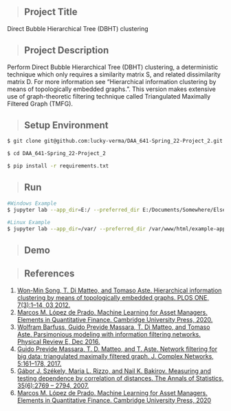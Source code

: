 > ## Project Title
Direct Bubble Hierarchical Tree (DBHT) clustering

> ## Project Description
Perform Direct Bubble Hierarchical Tree (DBHT) clustering, a deterministic technique which only requires a similarity matrix S, and related dissimilarity matrix D. For more information see “Hierarchical information clustering by means of topologically embedded graphs.”. This version makes extensive use of graph-theoretic filtering technique called Triangulated Maximally Filtered Graph (TMFG).

> ## Setup Environment
```sh
$ git clone git@github.com:lucky-verma/DAA_641-Spring_22-Project_2.git

$ cd DAA_641-Spring_22-Project_2

$ pip install -r requirements.txt
```

> ## Run
```sh
#Windows Example
$ jupyter lab --app_dir=E:/ --preferred_dir E:/Documents/Somewhere/Else

#Linux Example
$ jupyter lab --app_dir=/var/ --preferred_dir /var/www/html/example-app/
```

> ## Demo


> ## References
1. [Won-Min Song, T. Di Matteo, and Tomaso Aste. Hierarchical information clustering by means of topologically embedded graphs. PLOS ONE, 7(3):1–14, 03 2012.](https://doi.org/10.1371/journal.pone.0031929)
2. [Marcos M. López de Prado. Machine Learning for Asset Managers. Elements in Quantitative Finance. Cambridge University Press, 2020.](https://doi.org/10.1017/9781108883658)
3. [Wolfram Barfuss, Guido Previde Massara, T. Di Matteo, and Tomaso Aste. Parsimonious modeling with information filtering networks. Physical Review E, Dec 2016.](https://doi.org/10.1103/physreve.94.062306)
4. [Guido Previde Massara, T. D. Matteo, and T. Aste. Network filtering for big data: triangulated maximally filtered graph. J. Complex Networks, 5:161–178, 2017.]()
5. [Gábor J. Székely, Maria L. Rizzo, and Nail K. Bakirov. Measuring and testing dependence by correlation of distances. The Annals of Statistics, 35(6):2769 – 2794, 2007.](https://doi.org/10.1214/009053607000000505)
6. [Marcos M. López de Prado. Machine Learning for Asset Managers. Elements in Quantitative Finance. Cambridge University Press, 2020](https://doi.org/10.1017/9781108883658)
